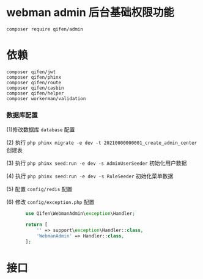 # webman admin 后台基础权限功能
``` 
composer require qifen/admin
```
# 依赖
```
composer qifen/jwt
composer qifen/phinx
composer qifen/route
composer qifen/casbin
composer qifen/helper
composer workerman/validation
```
### 数据库配置

 (1)修改数据库 `database` 配置

 (2) 执行 `php phinx migrate -e dev -t 20210000000001_create_admin_center` 创建表

 (3) 执行 `php phinx seed:run -e dev -s AdminUserSeeder` 初始化用户数据

 (4) 执行 `php phinx seed:run -e dev -s RuleSeeder` 初始化菜单数据

 (5) 配置 `config/redis` 配置

 (6) 修改 `config/exception.php` 配置   
 ```php
        use Qifen\WebmanAdmin\exception\Handler;

        return [
            '' => support\exception\Handler::class,
            'WebmanAdmin' => Handler::class,
        ];
```

# 接口

```php

```